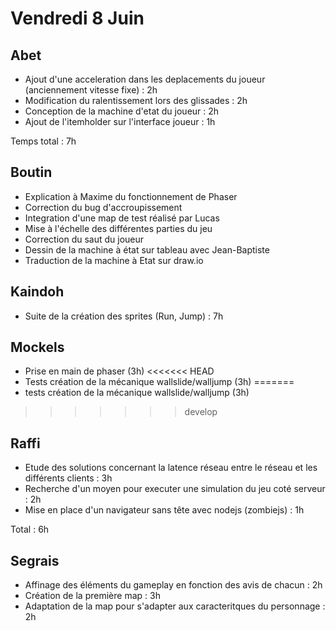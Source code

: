 # Vendredi 8 Juin

Abet
----
- Ajout d'une acceleration dans les deplacements du joueur (anciennement vitesse fixe) : 2h
- Modification du ralentissement lors des glissades : 2h
- Conception de la machine d'etat du joueur : 2h
- Ajout de l'itemholder sur l'interface joueur : 1h

Temps total : 7h

Boutin
------
- Explication à Maxime du fonctionnement de Phaser
- Correction du bug d'accroupissement
- Integration d'une map de test réalisé par Lucas
- Mise à l'échelle des différentes parties du jeu
- Correction du saut du joueur
- Dessin de la machine à état sur tableau avec Jean-Baptiste
- Traduction de la machine à Etat sur draw.io

Kaindoh
-------
- Suite de la création des sprites (Run, Jump) : 7h

Mockels
-------
- Prise en main de phaser (3h)
<<<<<<< HEAD
- Tests création de la mécanique wallslide/walljump (3h)
=======
- tests création de la mécanique wallslide/walljump (3h)
>>>>>>> develop

Raffi
-----
- Etude des solutions concernant la latence réseau entre le réseau et les différents clients : 3h
- Recherche d'un moyen pour executer une simulation du jeu coté serveur : 2h
- Mise en place d'un navigateur sans tête avec nodejs (zombiejs) : 1h

Total : 6h

Segrais
-------
- Affinage des éléments du gameplay en fonction des avis de chacun : 2h
- Création de la première map : 3h
- Adaptation de la map pour s'adapter aux caracteritques du personnage : 2h